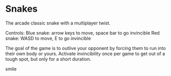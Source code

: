 # Snakes
The arcade classic snake with a multiplayer twist.

Controls:
  Blue snake: arrow keys to move, space bar to go invincible
  Red snake: WASD to move, E to go invincible
  
  The goal of the game is to outlive your opponent by forcing them to run into their own body or yours.  Activate invincibility once per game to get out of a tough spot, but only for a short duration.













































smile
